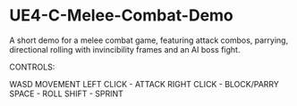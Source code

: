 # UE4-C-Melee-Combat-Demo
A short demo for a melee combat game, featuring attack combos, parrying, directional rolling with invincibility frames and an AI boss fight.

CONTROLS:

WASD MOVEMENT
LEFT CLICK - ATTACK
RIGHT CLICK - BLOCK/PARRY
SPACE - ROLL 
SHIFT - SPRINT 
